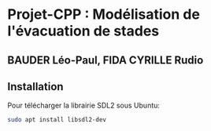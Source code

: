 # Projet-CPP : Modélisation de l'évacuation de stades

## BAUDER Léo-Paul, FIDA CYRILLE Rudio


## Installation

Pour télécharger la librairie SDL2 sous Ubuntu:
```sh
sudo apt install libsdl2-dev 
```